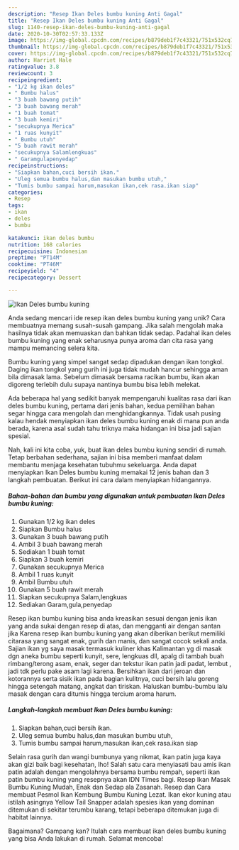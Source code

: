 ```yaml
---
description: "Resep Ikan Deles bumbu kuning Anti Gagal"
title: "Resep Ikan Deles bumbu kuning Anti Gagal"
slug: 1140-resep-ikan-deles-bumbu-kuning-anti-gagal
date: 2020-10-30T02:57:33.133Z
image: https://img-global.cpcdn.com/recipes/b879deb1f7c43321/751x532cq70/ikan-deles-bumbu-kuning-foto-resep-utama.jpg
thumbnail: https://img-global.cpcdn.com/recipes/b879deb1f7c43321/751x532cq70/ikan-deles-bumbu-kuning-foto-resep-utama.jpg
cover: https://img-global.cpcdn.com/recipes/b879deb1f7c43321/751x532cq70/ikan-deles-bumbu-kuning-foto-resep-utama.jpg
author: Harriet Hale
ratingvalue: 3.8
reviewcount: 3
recipeingredient:
- "1/2 kg ikan deles"
- " Bumbu halus"
- "3 buah bawang putih"
- "3 buah bawang merah"
- "1 buah tomat"
- "3 buah kemiri"
- "secukupnya Merica"
- "1 ruas kunyit"
- " Bumbu utuh"
- "5 buah rawit merah"
- "secukupnya Salamlengkuas"
- " Garamgulapenyedap"
recipeinstructions:
- "Siapkan bahan,cuci bersih ikan."
- "Uleg semua bumbu halus,dan masukan bumbu utuh,"
- "Tumis bumbu sampai harum,masukan ikan,cek rasa.ikan siap"
categories:
- Resep
tags:
- ikan
- deles
- bumbu

katakunci: ikan deles bumbu 
nutrition: 168 calories
recipecuisine: Indonesian
preptime: "PT14M"
cooktime: "PT46M"
recipeyield: "4"
recipecategory: Dessert

---
```



![Ikan Deles bumbu kuning](https://img-global.cpcdn.com/recipes/b879deb1f7c43321/751x532cq70/ikan-deles-bumbu-kuning-foto-resep-utama.jpg)

Anda sedang mencari ide resep ikan deles bumbu kuning yang unik? Cara membuatnya memang susah-susah gampang. Jika salah mengolah maka hasilnya tidak akan memuaskan dan bahkan tidak sedap. Padahal ikan deles bumbu kuning yang enak seharusnya punya aroma dan cita rasa yang mampu memancing selera kita.

Bumbu kuning yang simpel sangat sedap dipadukan dengan ikan tongkol. Daging ikan tongkol yang gurih ini juga tidak mudah hancur sehingga aman bila dimasak lama. Sebelum dimasak bersama racikan bumbu, ikan akan digoreng terlebih dulu supaya nantinya bumbu bisa lebih melekat.

Ada beberapa hal yang sedikit banyak mempengaruhi kualitas rasa dari ikan deles bumbu kuning, pertama dari jenis bahan, kedua pemilihan bahan segar hingga cara mengolah dan menghidangkannya. Tidak usah pusing kalau hendak menyiapkan ikan deles bumbu kuning enak di mana pun anda berada, karena asal sudah tahu triknya maka hidangan ini bisa jadi sajian spesial.


Nah, kali ini kita coba, yuk, buat ikan deles bumbu kuning sendiri di rumah. Tetap berbahan sederhana, sajian ini bisa memberi manfaat dalam membantu menjaga kesehatan tubuhmu sekeluarga. Anda dapat menyiapkan Ikan Deles bumbu kuning memakai 12 jenis bahan dan 3 langkah pembuatan. Berikut ini cara dalam menyiapkan hidangannya.

<!--inarticleads1-->

##### Bahan-bahan dan bumbu yang digunakan untuk pembuatan Ikan Deles bumbu kuning:

1. Gunakan 1/2 kg ikan deles
1. Siapkan  Bumbu halus
1. Gunakan 3 buah bawang putih
1. Ambil 3 buah bawang merah
1. Sediakan 1 buah tomat
1. Siapkan 3 buah kemiri
1. Gunakan secukupnya Merica
1. Ambil 1 ruas kunyit
1. Ambil  Bumbu utuh
1. Gunakan 5 buah rawit merah
1. Siapkan secukupnya Salam,lengkuas
1. Sediakan  Garam,gula,penyedap


Resep ikan bumbu kuning bisa anda kreasikan sesuai dengan jenis ikan yang anda sukai dengan resep di atas, dan mengganti air dengan santan jika Karena resep ikan bumbu kuning yang akan diberikan berikut memiliki citarasa yang sangat enak, gurih dan manis, dan sangat cocok sekali anda. Sajian ikan yg saya masak termasuk kuliner khas Kalimantan yg di masak dgn aneka bumbu seperti kunyit, sere, lengkuas dll, apalg di tambah buah rimbang/terong asam, enak, seger dan tekstur ikan patin jadi padat, lembut , jadi tdk perlu pake asam lagi karena. Bersihkan ikan dari jeroan dan kotorannya serta sisik ikan pada bagian kulitnya, cuci bersih lalu goreng hingga setengah matang, angkat dan tiriskan. Haluskan bumbu-bumbu lalu masak dengan cara ditumis hingga tercium aroma harum. 

<!--inarticleads2-->

##### Langkah-langkah membuat Ikan Deles bumbu kuning:

1. Siapkan bahan,cuci bersih ikan.
1. Uleg semua bumbu halus,dan masukan bumbu utuh,
1. Tumis bumbu sampai harum,masukan ikan,cek rasa.ikan siap


Selain rasa gurih dan wangi bumbunya yang nikmat, ikan patin juga kaya akan gizi baik bagi kesehatan, lho! Salah satu cara menyiasati bau amis ikan patin adalah dengan mengolahnya bersama bumbu rempah, seperti ikan patin bumbu kuning yang resepnya akan IDN Times bagi. Resep Ikan Masak Bumbu Kuning Mudah, Enak dan Sedap ala Zasanah. Resep dan Cara membuat Pesmol Ikan Kembung Bumbu Kuning Lezat. Ikan ekor kuning atau istilah asingnya Yellow Tail Snapper adalah spesies ikan yang dominan ditemukan di sekitar terumbu karang, tetapi beberapa ditemukan juga di habitat lainnya. 

Bagaimana? Gampang kan? Itulah cara membuat ikan deles bumbu kuning yang bisa Anda lakukan di rumah. Selamat mencoba!
